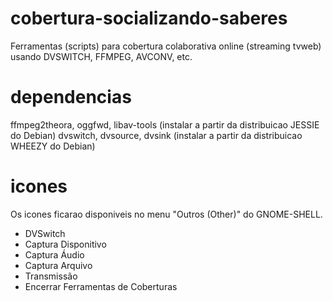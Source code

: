 # cobertura-socializando-saberes
Ferramentas (scripts) para cobertura colaborativa online (streaming tvweb) usando DVSWITCH, FFMPEG, AVCONV, etc.

# dependencias
ffmpeg2theora, oggfwd, libav-tools (instalar a partir da distribuicao JESSIE do Debian)
dvswitch, dvsource, dvsink (instalar a partir da distribuicao WHEEZY do Debian)

# icones
Os icones ficarao disponiveis no menu "Outros (Other)" do GNOME-SHELL.
- DVSwitch
- Captura Disponitivo
- Captura Áudio
- Captura Arquivo
- Transmissão
- Encerrar Ferramentas de Coberturas

